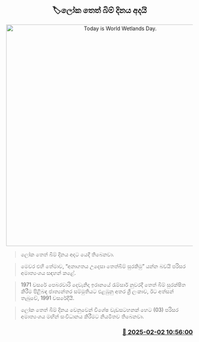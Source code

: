 <p align='center'><b><h2 align='center' title='Today is World Wetlands Day.'>🏷ලෝක තෙත් බිම් දිනය අදයි</h2></b></p>
<p align='center'><img src='https://helakuru.sgp1.cdn.digitaloceanspaces.com/esana/images/lib/world-Wetlands-Day.jpg' width='600' alt='Today is World Wetlands Day.'></p>

> ලෝක තෙත් බිම් දිනය අදට යෙදී තිබෙනවා.

> මෙවර එහි තේමාව, “අනාගත​ය උදෙසා තෙත්බිම් සුරකිමු” යන්න බවයි පරිසර අමාත්‍යංශය සඳහන් කළේ.

> 1971 වසරේ පෙබරවාරි දෙවැනිදා ඉරානයේ රැම්සාර් නුවරදී තෙත් බිම් සුරක්ෂිත කිරීම පිළිබඳ ජාත්‍යන්තර සම්මුතියට එළඹුනු අතර ශ්‍රී ලංකාව, ඊට අත්සන් තැබුවේ, 1991 වසරේදීයී.

> ලෝක තෙත් බිම් දිනය වෙනුවෙන් විශේෂ වැඩසටහනක් හෙට (03) පරිසර අමාත්‍යංශය මඟින් සංවිධානය කිරීමට නියමිතව තිබෙනවා.



<h3 align='right'><a href='https://www.helakuru.lk/esana/p/107104/'>📅 2025-02-02 10:56:00</a></h3>

